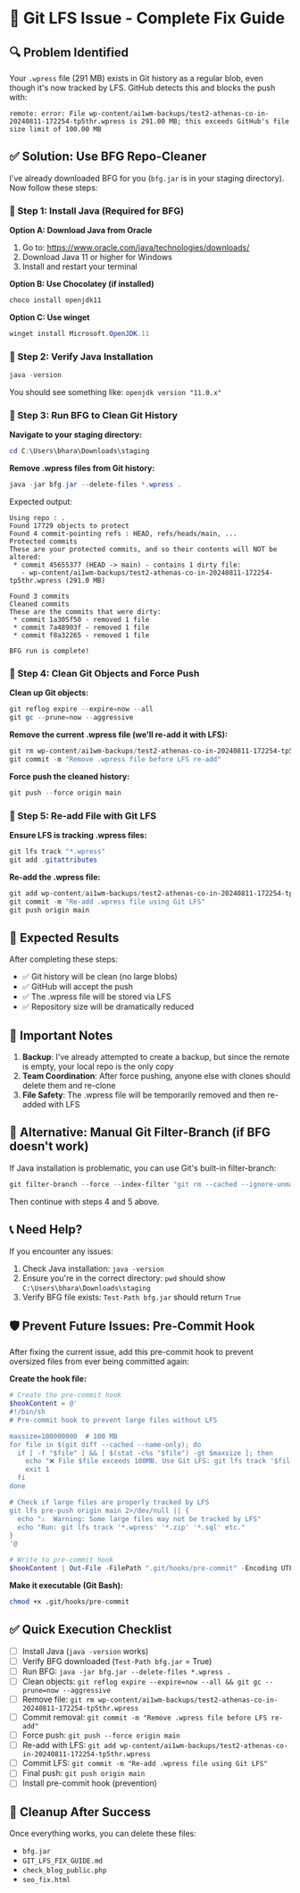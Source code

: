 # 🧨 Git LFS Issue - Complete Fix Guide

## 🔍 Problem Identified
Your `.wpress` file (291 MB) exists in Git history as a regular blob, even though it's now tracked by LFS. GitHub detects this and blocks the push with:

```
remote: error: File wp-content/ai1wm-backups/test2-athenas-co-in-20240811-172254-tp5thr.wpress is 291.00 MB; this exceeds GitHub's file size limit of 100.00 MB
```

## ✅ Solution: Use BFG Repo-Cleaner

I've already downloaded BFG for you (`bfg.jar` is in your staging directory). Now follow these steps:

### 🔹 Step 1: Install Java (Required for BFG)

**Option A: Download Java from Oracle**
1. Go to: https://www.oracle.com/java/technologies/downloads/
2. Download Java 11 or higher for Windows
3. Install and restart your terminal

**Option B: Use Chocolatey (if installed)**
```powershell
choco install openjdk11
```

**Option C: Use winget**
```powershell
winget install Microsoft.OpenJDK.11
```

### 🔹 Step 2: Verify Java Installation
```powershell
java -version
```
You should see something like: `openjdk version "11.0.x"`

### 🔹 Step 3: Run BFG to Clean Git History

**Navigate to your staging directory:**
```powershell
cd C:\Users\bhara\Downloads\staging
```

**Remove .wpress files from Git history:**
```powershell
java -jar bfg.jar --delete-files *.wpress .
```

Expected output:
```
Using repo : .
Found 17729 objects to protect
Found 4 commit-pointing refs : HEAD, refs/heads/main, ...
Protected commits
These are your protected commits, and so their contents will NOT be altered:
 * commit 45655377 (HEAD -> main) - contains 1 dirty file:
   - wp-content/ai1wm-backups/test2-athenas-co-in-20240811-172254-tp5thr.wpress (291.0 MB)

Found 3 commits
Cleaned commits
These are the commits that were dirty:
 * commit 1a305f50 - removed 1 file
 * commit 7a48903f - removed 1 file
 * commit f8a32265 - removed 1 file

BFG run is complete!
```

### 🔹 Step 4: Clean Git Objects and Force Push

**Clean up Git objects:**
```powershell
git reflog expire --expire=now --all
git gc --prune=now --aggressive
```

**Remove the current .wpress file (we'll re-add it with LFS):**
```powershell
git rm wp-content/ai1wm-backups/test2-athenas-co-in-20240811-172254-tp5thr.wpress
git commit -m "Remove .wpress file before LFS re-add"
```

**Force push the cleaned history:**
```powershell
git push --force origin main
```

### 🔹 Step 5: Re-add File with Git LFS

**Ensure LFS is tracking .wpress files:**
```powershell
git lfs track "*.wpress"
git add .gitattributes
```

**Re-add the .wpress file:**
```powershell
git add wp-content/ai1wm-backups/test2-athenas-co-in-20240811-172254-tp5thr.wpress
git commit -m "Re-add .wpress file using Git LFS"
git push origin main
```

## 🎯 Expected Results

After completing these steps:
- ✅ Git history will be clean (no large blobs)
- ✅ GitHub will accept the push
- ✅ The .wpress file will be stored via LFS
- ✅ Repository size will be dramatically reduced

## 🚨 Important Notes

1. **Backup**: I've already attempted to create a backup, but since the remote is empty, your local repo is the only copy
2. **Team Coordination**: After force pushing, anyone else with clones should delete them and re-clone
3. **File Safety**: The .wpress file will be temporarily removed and then re-added with LFS

## 🔧 Alternative: Manual Git Filter-Branch (if BFG doesn't work)

If Java installation is problematic, you can use Git's built-in filter-branch:

```powershell
git filter-branch --force --index-filter "git rm --cached --ignore-unmatch wp-content/ai1wm-backups/test2-athenas-co-in-20240811-172254-tp5thr.wpress" --prune-empty --tag-name-filter cat -- --all
```

Then continue with steps 4 and 5 above.

## 📞 Need Help?

If you encounter any issues:
1. Check Java installation: `java -version`
2. Ensure you're in the correct directory: `pwd` should show `C:\Users\bhara\Downloads\staging`
3. Verify BFG file exists: `Test-Path bfg.jar` should return `True`

## 🛡️ Prevent Future Issues: Pre-Commit Hook

After fixing the current issue, add this pre-commit hook to prevent oversized files from ever being committed again:

**Create the hook file:**
```powershell
# Create the pre-commit hook
$hookContent = @'
#!/bin/sh
# Pre-commit hook to prevent large files without LFS

maxsize=100000000  # 100 MB
for file in $(git diff --cached --name-only); do
  if [ -f "$file" ] && [ $(stat -c%s "$file") -gt $maxsize ]; then
    echo "❌ File $file exceeds 100MB. Use Git LFS: git lfs track '$file'"
    exit 1
  fi
done

# Check if large files are properly tracked by LFS
git lfs pre-push origin main 2>/dev/null || {
  echo "⚠️  Warning: Some large files may not be tracked by LFS"
  echo "Run: git lfs track '*.wpress' '*.zip' '*.sql' etc."
}
'@

# Write to pre-commit hook
$hookContent | Out-File -FilePath ".git/hooks/pre-commit" -Encoding UTF8
```

**Make it executable (Git Bash):**
```bash
chmod +x .git/hooks/pre-commit
```

## ✅ Quick Execution Checklist

- [ ] Install Java (`java -version` works)
- [ ] Verify BFG downloaded (`Test-Path bfg.jar` = True)
- [ ] Run BFG: `java -jar bfg.jar --delete-files *.wpress .`
- [ ] Clean objects: `git reflog expire --expire=now --all && git gc --prune=now --aggressive`
- [ ] Remove file: `git rm wp-content/ai1wm-backups/test2-athenas-co-in-20240811-172254-tp5thr.wpress`
- [ ] Commit removal: `git commit -m "Remove .wpress file before LFS re-add"`
- [ ] Force push: `git push --force origin main`
- [ ] Re-add with LFS: `git add wp-content/ai1wm-backups/test2-athenas-co-in-20240811-172254-tp5thr.wpress`
- [ ] Commit LFS: `git commit -m "Re-add .wpress file using Git LFS"`
- [ ] Final push: `git push origin main`
- [ ] Install pre-commit hook (prevention)

## 🧹 Cleanup After Success

Once everything works, you can delete these files:
- `bfg.jar`
- `GIT_LFS_FIX_GUIDE.md`
- `check_blog_public.php`
- `seo_fix.html`
